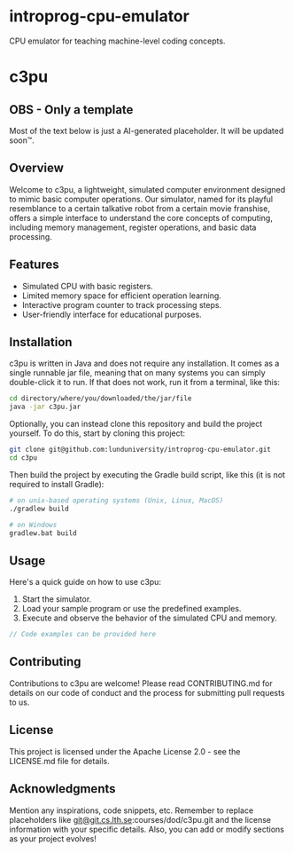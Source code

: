 # introprog-cpu-emulator

CPU emulator for teaching machine-level coding concepts.

# c3pu

## OBS - Only a template

Most of the text below is just a AI-generated placeholder. It will be updated
soon&trade;.

## Overview

Welcome to c3pu, a lightweight, simulated computer environment designed to mimic
basic computer operations. Our simulator, named for its playful resemblance to a
certain talkative robot from a certain movie franshise, offers a simple
interface to understand the core concepts of computing, including memory
management, register operations, and basic data processing.

## Features

- Simulated CPU with basic registers.
- Limited memory space for efficient operation learning.
- Interactive program counter to track processing steps.
- User-friendly interface for educational purposes.

## Installation

c3pu is written in Java and does not require any installation. It comes as a
single runnable jar file, meaning that on many systems you can simply
double-click it to run. If that does not work, run it from a terminal, like
this:

```bash
cd directory/where/you/downloaded/the/jar/file
java -jar c3pu.jar
```

Optionally, you can instead clone this repository and build the project
yourself. To do this, start by cloning this project:

```bash
git clone git@github.com:lunduniversity/introprog-cpu-emulator.git
cd c3pu
```

Then build the project by executing the Gradle build script, like this (it is
not required to install Gradle):

```bash
# on unix-based operating systems (Unix, Linux, MacOS)
./gradlew build

# on Windows
gradlew.bat build
```

## Usage

Here's a quick guide on how to use c3pu:

1. Start the simulator.
2. Load your sample program or use the predefined examples.
3. Execute and observe the behavior of the simulated CPU and memory.

```java
// Code examples can be provided here
```

## Contributing

Contributions to c3pu are welcome! Please read CONTRIBUTING.md for details on
our code of conduct and the process for submitting pull requests to us.

## License

This project is licensed under the Apache License 2.0 - see the LICENSE.md file
for details.

## Acknowledgments

Mention any inspirations, code snippets, etc. Remember to replace placeholders
like git@git.cs.lth.se:courses/dod/c3pu.git and the license information with
your specific details. Also, you can add or modify sections as your project
evolves!
